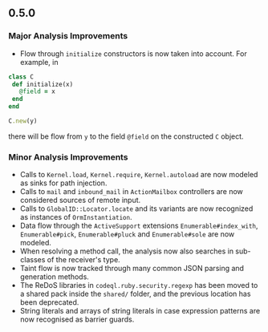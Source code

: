 ## 0.5.0

### Major Analysis Improvements

 * Flow through `initialize` constructors is now taken into account. For example, in
 ```rb
class C
  def initialize(x)
    @field = x
  end
end

C.new(y)
```
there will be flow from `y` to the field `@field` on the constructed `C` object.

### Minor Analysis Improvements

* Calls to `Kernel.load`, `Kernel.require`, `Kernel.autoload` are now modeled as sinks for path injection.
 * Calls to `mail` and `inbound_mail` in `ActionMailbox` controllers are now considered sources of remote input.
 * Calls to `GlobalID::Locator.locate` and its variants are now recognized as instances of `OrmInstantiation`.
* Data flow through the `ActiveSupport` extensions `Enumerable#index_with`, `Enumerable#pick`, `Enumerable#pluck` and `Enumerable#sole`  are now modeled.
* When resolving a method call, the analysis now also searches in sub-classes of the receiver's type.
 * Taint flow is now tracked through many common JSON parsing and generation methods.
 * The ReDoS libraries in `codeql.ruby.security.regexp` has been moved to a shared pack inside the `shared/` folder, and the previous location has been deprecated.
 * String literals and arrays of string literals in case expression patterns are now recognised as barrier guards.
